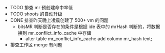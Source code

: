 - TODO 排查 mr 预创建命中率低
- TODO shoots 的自动升级
- DONE 排查昨天晚上凌晨创建了 500+ vm 的问题
	- bitsMR  判断是否存在的条件是根据 ide 表中的 mrHash 判断的，将数据换到 mr_conflict_info_cache 中存储
		- alter table mr_conflict_info_cache add column mr_hash text;
- 排查工作区 merge 有问题